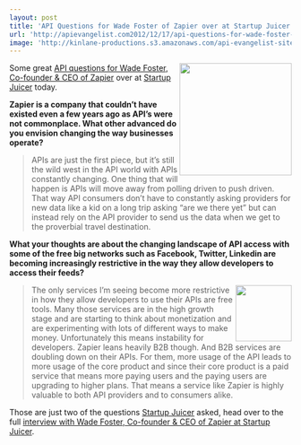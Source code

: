 ```yaml
---
layout: post
title: 'API Questions for Wade Foster of Zapier over at Startup Juicer'
url: 'http://apievangelist.com2012/12/17/api-questions-for-wade-foster-of-zapier-over-at-startup-juicer/'
image: 'http://kinlane-productions.s3.amazonaws.com/api-evangelist-site/blog/zapier-logo.png'
---
```



<p>
     <a href="http://zapier.com/" target="_blank"><img src="https://s3.amazonaws.com/kinlane-productions/api-evangelist/zapier/zapier-logo.jpeg"  width="200" align="right" /></a>
</p>
<p>
     Some great <a title="API questions for Wade Foster, Co-founder &amp; CEO of Zapier" href="http://startupjuicer.com/2012/12/wade-foster-co-founder-ceo-of-zapier/">API questions for Wade Foster, Co-founder &amp; CEO of Zapier</a> over at <a title="Startup Juicer" href="http://startupjuicer.com/">Startup Juicer</a> today.
</p>
<p>
     <strong>Zapier is a company that couldn’t have existed even a few years ago as API’s were not commonplace. What other advanced do you envision changing the way businesses operate?</strong>
</p>
<blockquote>
     APIs are just the first piece, but it’s still the wild west in the API world with APIs constantly changing. One thing that will happen is APIs will move away from polling driven to push driven. That way API consumers don’t have to constantly asking providers for new data like a kid on a long trip asking “are we there yet” but can instead rely on the API provider to send us the data when we get to the proverbial travel destination.
</blockquote>
<p>
     <strong>What your thoughts are about the changing landscape of API access with some of the free big networks such as Facebook, Twitter, Linkedin are becoming increasingly restrictive in the way they allow developers to access their feeds?</strong>
</p>
<p>
     <a href="http://startupjuicer.com/" target="_blank"><img src="https://s3.amazonaws.com/kinlane-productions/api-evangelist/startup-juicer/startup-juicer.png"  width="100" align="right" /></a>
</p>
<blockquote>
     The only services I’m seeing become more restrictive in how they allow developers to use their APIs are free tools. Many those services are in the high growth stage and are starting to think about monetization and are experimenting with lots of different ways to make money. Unfortunately this means instability for developers. Zapier leans heavily B2B though. And B2B services are doubling down on their APIs. For them, more usage of the API leads to more usage of the core product and since their core product is a paid service that means more paying users and the paying users are upgrading to higher plans. That means a service like Zapier is highly valuable to both API providers and to consumers alike.
</blockquote>
<p>
     Those are just two of the questions <a title="Startup Juicer" href="http://startupjuicer.com/">Startup Juicer</a> asked, head over to the full <a href="http://startupjuicer.com/2012/12/wade-foster-co-founder-ceo-of-zapier/">interview with Wade Foster, Co-founder &amp; CEO of Zapier at Startup Juicer</a>.
</p>

